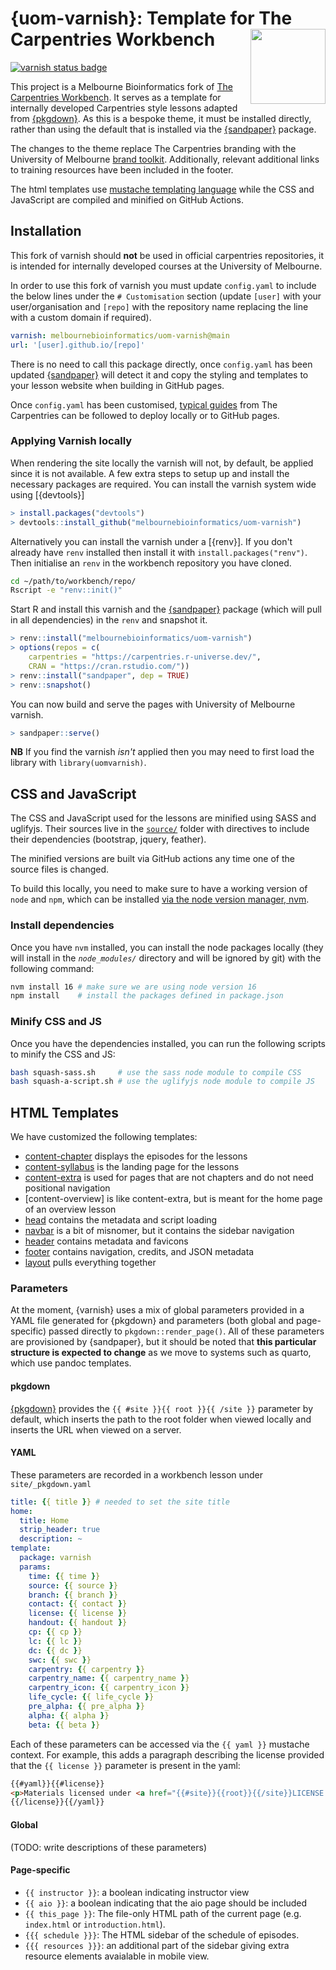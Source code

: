 # {uom-varnish}: Template for The Carpentries Workbench <img src='man/figures/logo.png' align='right' alt='' width=120 />

[![varnish status badge](https://carpentries.r-universe.dev/badges/varnish)](https://carpentries.r-universe.dev)

This project is a Melbourne Bioinformatics fork of [The Carpentries
Workbench](https://carpentries.github.io/workbench). It serves as a template
for internally developed Carpentries style lessons adapted from [{pkgdown}]. As this is a bespoke theme,
it must be installed directly, rather than using the default that is installed via the [{sandpaper}] package.

The changes to the theme replace The Carpentries branding with the University of
Melbourne [brand toolkit](https://brandhub.unimelb.edu.au/).
Additionally, relevant additional links to training resources have been included
in the footer.

The html templates use [mustache templating
language](https://mustache.github.io/mustache.5.html) while the CSS and
JavaScript are compiled and minified on GitHub Actions.

## Installation

This fork of varnish should **not** be used in official carpentries repositories,
it is intended for internally developed courses at the University of Melbourne.

In order to use this fork of varnish you must update `config.yaml` to include the
below lines under the `# Customisation` section (update `[user]` with your
user/organisation  and `[repo]` with the repository name replacing the line with
a custom domain if required).

```yaml
varnish: melbournebioinformatics/uom-varnish@main
url: '[user].github.io/[repo]'
```
There is no need to call this package directly, once `config.yaml` has been updated
[{sandpaper}] will detect it and copy the styling and templates to your lesson
website when building in GitHub pages.

Once `config.yaml` has been customised, [typical
guides](https://carpentries.github.io/sandpaper) from The Carpentries can be
followed to deploy locally or to GitHub pages.

### Applying Varnish locally

When rendering the site locally the varnish will not, by default, be applied since
it is not available. A few extra steps to setup up and install the necessary
packages are required. You can install the varnish system wide using [{devtools}]

``` r
> install.packages("devtools")
> devtools::install_github("melbournebioinformatics/uom-varnish")
```

Alternatively you can install the varnish under a [{renv}].
If you don't already have `renv` installed then install it with
`install.packages("renv")`. Then initialise an `renv` in the workbench repository
you have cloned.

``` bash
cd ~/path/to/workbench/repo/
Rscript -e "renv::init()"
```

Start R and install this varnish and the [{sandpaper}] package (which will pull in
all dependencies) in the `renv` and snapshot it.

``` r
> renv::install("melbournebioinformatics/uom-varnish")
> options(repos = c(
    carpentries = "https://carpentries.r-universe.dev/",
    CRAN = "https://cran.rstudio.com/"))
> renv::install("sandpaper", dep = TRUE)
> renv::snapshot()
```

You can now build and serve the pages with University of Melbourne varnish.
```r
> sandpaper::serve()
```

**NB** If you find the varnish _isn't_ applied then you may need to first load
the library with `library(uomvarnish)`.

## CSS and JavaScript

The CSS and JavaScript used for the lessons are minified using SASS and
uglifyjs. Their sources live in the [`source/`](source/) folder with directives
to include their dependencies (bootstrap, jquery, feather).

The minified versions are built via GitHub actions any time one of the source
files is changed. 

To build this locally, you need to make sure to have a working version of
`node` and `npm`, which can be installed [via the node version manager, nvm](https://github.com/nvm-sh/nvm#intro).

### Install dependencies

Once you have `nvm` installed, you can install the node packages locally (they
will install in the _`node_modules/`_ directory and will be ignored by git)
with the following command:

```sh
nvm install 16 # make sure we are using node version 16
npm install    # install the packages defined in package.json
```

### Minify CSS and JS

Once you have the dependencies installed, you can run the following scripts to
minify the CSS and JS:

```sh
bash squash-sass.sh     # use the sass node module to compile CSS
bash squash-a-script.sh # use the uglifyjs node module to compile JS
```

## HTML Templates

We have customized the following templates:

 - [content-chapter] displays the episodes for the lessons
 - [content-syllabus] is the landing page for the lessons
 - [content-extra] is used for pages that are not chapters and do not need
   positional navigation
 - [content-overview] is like content-extra, but is meant for the home page of
   an overview lesson
 - [head] contains the metadata and script loading
 - [navbar] is a bit of misnomer, but it contains the sidebar navigation
 - [header] contains metadata and favicons
 - [footer] contains navigation, credits, and JSON metadata
 - [layout] pulls everything together

### Parameters

At the moment, {varnish} uses a mix of global parameters provided in a YAML file
generated for {pkgdown} and parameters (both global and page-specific) passed
directly to `pkgdown::render_page()`. All of these parameters are provisioned
by {sandpaper}, but it should be noted that **this particular structure is
expected to change** as we move to systems such as quarto, which use pandoc
templates.

#### pkgdown

[{pkgdown}] provides the `{{ #site }}{{ root }}{{ /site }}` parameter by default,
which inserts the path to the root folder when viewed locally and inserts the
URL when viewed on a server.

#### YAML

These parameters are recorded in a workbench lesson under `site/_pkgdown.yaml`

```yaml
title: {{ title }} # needed to set the site title
home:
  title: Home
  strip_header: true
  description: ~
template:
  package: varnish
  params:
    time: {{ time }}
    source: {{ source }}
    branch: {{ branch }}
    contact: {{ contact }}
    license: {{ license }}
    handout: {{ handout }}
    cp: {{ cp }}
    lc: {{ lc }}
    dc: {{ dc }}
    swc: {{ swc }}
    carpentry: {{ carpentry }}
    carpentry_name: {{ carpentry_name }}
    carpentry_icon: {{ carpentry_icon }}
    life_cycle: {{ life_cycle }}
    pre_alpha: {{ pre_alpha }}
    alpha: {{ alpha }}
    beta: {{ beta }}
```

Each of these parameters can be accessed via the `{{ yaml }}` mustache context.
For example, this adds a paragraph describing the license provided that the
`{{ license }}` parameter is present in the yaml: 

```html
{{#yaml}}{{#license}}
<p>Materials licensed under <a href="{{#site}}{{root}}{{/site}}LICENSE.html">{{license}}</a> by the authors</p>
{{/license}}{{/yaml}}
```


#### Global

(TODO: write descriptions of these parameters)

#### Page-specific

 - `{{ instructor }}`: a boolean indicating instructor view
 - `{{ aio }}`: a boolean indicating that the aio page should be included
 - `{{ this_page }}`: The file-only HTML path of the current page (e.g. `index.html` or `introduction.html`).
 - `{{{ schedule }}}`: The HTML sidebar of the schedule of episodes. 
 - `{{{ resources }}}`: an additional part of the sidebar giving extra resource elements avaialable in mobile view.

[{pkgdown}]: https://r-lib.github.io/pkgdown
[{sandpaper}]: https://github.com/zkamvar/sandpaper
[content-chapter]: inst/pkgdown/templates/content-chapter.html
[content-syllabus]: inst/pkgdown/templates/content-syllabus.html
[content-extra]: inst/pkgdown/templates/content-extra.html
[head]: inst/pkgdown/templates/head.html
[header]: inst/pkgdown/templates/header.html
[layout]: inst/pkgdown/templates/layout.html
[navbar]: inst/pkgdown/templates/navbar.html
[footer]: inst/pkgdown/templates/footer.html
